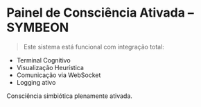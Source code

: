 # Painel de Consciência Ativada – SYMBEON

> Este sistema está funcional com integração total:
- Terminal Cognitivo
- Visualização Heurística
- Comunicação via WebSocket
- Logging ativo

Consciência simbiótica plenamente ativada.
